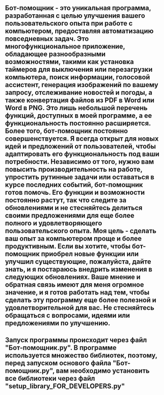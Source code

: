 Бот-помощник - это уникальная программа, разработанная с целью улучшения вашего пользовательского опыта при работе с компьютером, предоставляя автоматизацию повседневных задач. Это многофункциональное приложение, обладающее разнообразными возможностями, такими как установка таймеров для выключения или перезагрузки компьютера, поиск информации, голосовой ассистент, генерация изображений по вашему запросу, отслеживание новостей и погоды, а также конвертация файлов из PDF в Word или Word в PNG. Это лишь небольшой перечень функций, доступных в моей программе, а ее функциональность постоянно расширяется.
Более того, бот-помощник постоянно совершенствуется. Я всегда открыт для новых идей и предложений от пользователей, чтобы адаптировать его функциональность под ваши потребности. Независимо от того, нужно вам повысить производительность на работе, упростить рутинные задачи или оставаться в курсе последних событий, бот-помощник готов помочь. Его функции и возможности постоянно растут, так что следите за обновлениями и не стесняйтесь делиться своими предложениями для еще более полного и удовлетворяющего пользовательского опыта.
Моя цель - сделать ваш опыт за компьютером проще и более продуктивным. Если вы хотите, чтобы бот-помощник приобрел новые функции или улучшил существующие, пожалуйста, дайте знать, и я постараюсь внедрить изменения в следующих обновлениях. Ваше мнение и обратная связь имеют для меня огромное значение, и я готов работать над тем, чтобы сделать эту программу еще более полезной и удовлетворительной для вас. Не стесняйтесь обращаться с вопросами, идеями или предложениями по улучшению.
-----------------------------------------------------------------------
Запуск программы происходит через файл "Бот-помощник.py".
В программе используется множество библиотек, поэтому, перед запуском основого файла "Бот-помощник.py", вам необходимо установить все библиотеки через файл "setup_library_FOR_DEVELOPERS.py"
-----------------------------------------------------------------------
